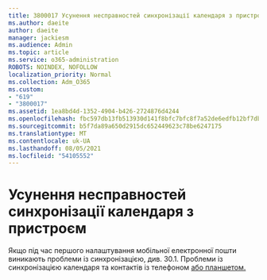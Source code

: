 ```yaml
---
title: 3800017 Усунення несправностей синхронізації календаря з пристроєм
ms.author: daeite
author: daeite
manager: jackiesm
ms.audience: Admin
ms.topic: article
ms.service: o365-administration
ROBOTS: NOINDEX, NOFOLLOW
localization_priority: Normal
ms.collection: Adm_O365
ms.custom:
- "619"
- "3800017"
ms.assetid: 1ea8bd4d-1352-4904-b426-2724876d4244
ms.openlocfilehash: fbc597db13fb513930d141f8bfc7bfc8f7a52de6edfb12bf7db64a46e3cbdaa9
ms.sourcegitcommit: b5f7da89a650d2915dc652449623c78be6247175
ms.translationtype: MT
ms.contentlocale: uk-UA
ms.lasthandoff: 08/05/2021
ms.locfileid: "54105552"
---
```

# <a name="troubleshoot-syncing-your-calendar-to-your-device"></a>Усунення несправностей синхронізації календаря з пристроєм

Якщо під час першого налаштування мобільної електронної пошти виникають проблеми із синхронізацією, див. 30.1. Проблеми із синхронізацією календаря та контактів із телефоном [або планшетом.](https://support.office.com/article/8479d764-b9f5-4fff-ba88-edd7c265df9f)
  